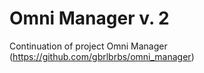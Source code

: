# Omni Manager v. 2

Continuation of project Omni Manager (https://github.com/gbrlbrbs/omni_manager)
